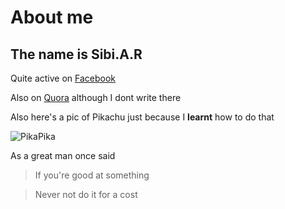 # About me
## The name is Sibi.A.R

Quite active on [Facebook](https://www.facebook.com/ar.sibi.7)

Also on [Quora](https://www.quora.com/profile/Ar-Sibi) although I dont write there

Also here's a pic of Pikachu just because I **learnt** how to do that 

![PikaPika](http://assets.pokemon.com/static2/_ui/img/chrome/external_link_bumper.png)

As a great man once said

>If you're good at something

>Never not do it for a cost
